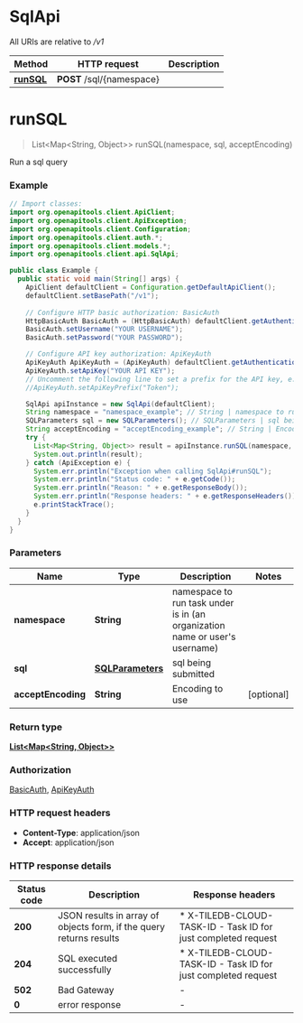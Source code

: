 # SqlApi

All URIs are relative to */v1*

| Method | HTTP request | Description |
|------------- | ------------- | -------------|
| [**runSQL**](SqlApi.md#runSQL) | **POST** /sql/{namespace} |  |


<a id="runSQL"></a>
# **runSQL**
> List&lt;Map&lt;String, Object&gt;&gt; runSQL(namespace, sql, acceptEncoding)



Run a sql query

### Example
```java
// Import classes:
import org.openapitools.client.ApiClient;
import org.openapitools.client.ApiException;
import org.openapitools.client.Configuration;
import org.openapitools.client.auth.*;
import org.openapitools.client.models.*;
import org.openapitools.client.api.SqlApi;

public class Example {
  public static void main(String[] args) {
    ApiClient defaultClient = Configuration.getDefaultApiClient();
    defaultClient.setBasePath("/v1");
    
    // Configure HTTP basic authorization: BasicAuth
    HttpBasicAuth BasicAuth = (HttpBasicAuth) defaultClient.getAuthentication("BasicAuth");
    BasicAuth.setUsername("YOUR USERNAME");
    BasicAuth.setPassword("YOUR PASSWORD");

    // Configure API key authorization: ApiKeyAuth
    ApiKeyAuth ApiKeyAuth = (ApiKeyAuth) defaultClient.getAuthentication("ApiKeyAuth");
    ApiKeyAuth.setApiKey("YOUR API KEY");
    // Uncomment the following line to set a prefix for the API key, e.g. "Token" (defaults to null)
    //ApiKeyAuth.setApiKeyPrefix("Token");

    SqlApi apiInstance = new SqlApi(defaultClient);
    String namespace = "namespace_example"; // String | namespace to run task under is in (an organization name or user's username)
    SQLParameters sql = new SQLParameters(); // SQLParameters | sql being submitted
    String acceptEncoding = "acceptEncoding_example"; // String | Encoding to use
    try {
      List<Map<String, Object>> result = apiInstance.runSQL(namespace, sql, acceptEncoding);
      System.out.println(result);
    } catch (ApiException e) {
      System.err.println("Exception when calling SqlApi#runSQL");
      System.err.println("Status code: " + e.getCode());
      System.err.println("Reason: " + e.getResponseBody());
      System.err.println("Response headers: " + e.getResponseHeaders());
      e.printStackTrace();
    }
  }
}
```

### Parameters

| Name | Type | Description  | Notes |
|------------- | ------------- | ------------- | -------------|
| **namespace** | **String**| namespace to run task under is in (an organization name or user&#39;s username) | |
| **sql** | [**SQLParameters**](SQLParameters.md)| sql being submitted | |
| **acceptEncoding** | **String**| Encoding to use | [optional] |

### Return type

[**List&lt;Map&lt;String, Object&gt;&gt;**](Map.md)

### Authorization

[BasicAuth](../README.md#BasicAuth), [ApiKeyAuth](../README.md#ApiKeyAuth)

### HTTP request headers

 - **Content-Type**: application/json
 - **Accept**: application/json

### HTTP response details
| Status code | Description | Response headers |
|-------------|-------------|------------------|
| **200** | JSON results in array of objects form, if the query returns results |  * X-TILEDB-CLOUD-TASK-ID - Task ID for just completed request <br>  |
| **204** | SQL executed successfully |  * X-TILEDB-CLOUD-TASK-ID - Task ID for just completed request <br>  |
| **502** | Bad Gateway |  -  |
| **0** | error response |  -  |

